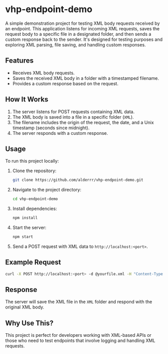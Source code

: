 # vhp-endpoint-demo

A simple demonstration project for testing XML body requests received by an endpoint. This application listens for incoming XML requests, saves the request body to a specific file in a designated folder, and then sends a custom response back to the sender. It's designed for testing purposes and exploring XML parsing, file saving, and handling custom responses.

## Features

- Receives XML body requests.
- Saves the received XML body in a folder with a timestamped filename.
- Provides a custom response based on the request.

## How It Works

1. The server listens for POST requests containing XML data.
2. The XML body is saved into a file in a specific folder (`XML`).
3. The filename includes the origin of the request, the date, and a Unix timestamp (seconds since midnight).
4. The server responds with a custom response.

## Usage

To run this project locally:

1. Clone the repository:

   ```bash
   git clone https://github.com/alderrr/vhp-endpoint-demo.git
   ```

2. Navigate to the project directory:

   ```bash
   cd vhp-endpoint-demo
   ```

3. Install dependencies:

   ```bash
   npm install
   ```

4. Start the server:

   ```bash
   npm start
   ```

5. Send a POST request with XML data to `http://localhost:<port>`.

## Example Request

```bash
curl -X POST http://localhost:<port> -d @yourfile.xml -H "Content-Type: application/xml" -H "Origin: YourName"
```

## Response

The server will save the XML file in the `XML` folder and respond with the original XML body.

## Why Use This?

This project is perfect for developers working with XML-based APIs or those who need to test endpoints that involve logging and handling XML requests.
